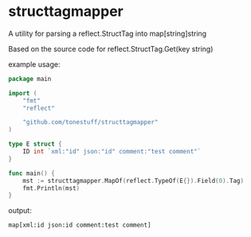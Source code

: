 structtagmapper
===============

A utility for parsing a reflect.StructTag into map[string]string

Based on the source code for reflect.StructTag.Get(key string)

example usage:

```go
package main

import (
	"fmt"
	"reflect"

	"github.com/tonestuff/structtagmapper"
)

type E struct {
	ID int `xml:"id" json:"id" comment:"test comment"`
}

func main() {
	mst := structtagmapper.MapOf(reflect.TypeOf(E{}).Field(0).Tag)
	fmt.Println(mst)
}
```
output:

`
map[xml:id json:id comment:test comment]
`
